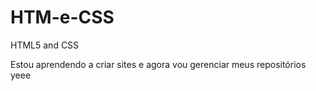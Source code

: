 # HTM-e-CSS
 HTML5 and CSS

 Estou aprendendo a criar sites e agora vou gerenciar meus repositórios
 yeee
